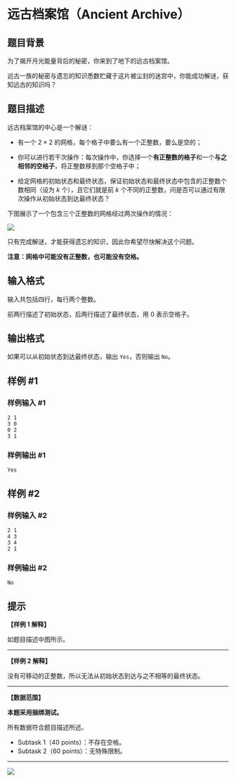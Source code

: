# 远古档案馆（Ancient Archive）

## 题目背景

为了揭开月光能量背后的秘密，你来到了地下的远古档案馆。

远古一族的秘密与遗忘的知识悉数贮藏于这片被尘封的迷宫中，你能成功解谜，获知远古的知识吗？


## 题目描述

远古档案馆的中心是一个解谜：

- 有一个 $2\times 2$ 的网格，每个格子中要么有一个正整数，要么是空的；

- 你可以进行若干次操作：每次操作中，你选择一个**有正整数的格子**和一个**与之相邻的空格子**，将正整数移到那个空格子中；

- 给定网格的初始状态和最终状态，保证初始状态和最终状态中包含的正整数个数相同（设为 $k$ 个），且它们就是前 $k$ 个不同的正整数，问是否可以通过有限次操作从初始状态到达最终状态？

下图展示了一个包含三个正整数的网格经过两次操作的情况：

![](https://cdn.luogu.com.cn/upload/image_hosting/y2dnr4ss.png)

只有完成解谜，才能获得遗忘的知识，因此你希望尽快解决这个问题。

**注意：网格中可能没有正整数，也可能没有空格。**

## 输入格式

输入共包括四行，每行两个整数。

前两行描述了初始状态，后两行描述了最终状态，用 $0$ 表示空格子。

## 输出格式

如果可以从初始状态到达最终状态，输出 `Yes`，否则输出 `No`。

## 样例 #1

### 样例输入 #1
```
2 1
3 0
0 2
3 1
```

### 样例输出 #1

```
Yes
```

## 样例 #2

### 样例输入 #2
```
2 1
4 3
3 4
2 1
```

### 样例输出 #2

```
No
```

## 提示

**【样例 1 解释】**

如题目描述中图所示。

---

**【样例 2 解释】**

没有可移动的正整数，所以无法从初始状态到达与之不相等的最终状态。

---

**【数据范围】**

**本题采用捆绑测试。**

所有数据符合题目描述所述。

- Subtask 1（40 points）：不存在空格。
- Subtask 2（60 points）：无特殊限制。

---

![](https://cdn.luogu.com.cn/upload/image_hosting/rz2eg0ca.png)
